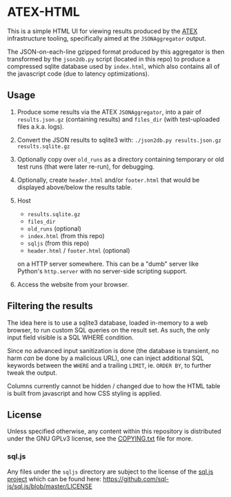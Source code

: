 # ATEX-HTML

This is a simple HTML UI for viewing results produced by the
[ATEX](https://github.com/RHSecurityCompliance/atex) infrastructure tooling,
specifically aimed at the `JSONAggregator` output.

The JSON-on-each-line gzipped format produced by this aggregator is then
transformed by the `json2db.py` script (located in this repo) to produce
a compressed sqlite database used by `index.html`, which also contains all
of the javascript code (due to latency optimizations).

## Usage

1. Produce some results via the ATEX `JSONAggregator`, into a pair of
   `results.json.gz` (containing results) and `files_dir` (with test-uploaded
   files a.k.a. logs).

1. Convert the JSON results to sqlite3 with:
   `./json2db.py results.json.gz results.sqlite.gz`

1. Optionally copy over `old_runs` as a directory containing temporary or old
   test runs (that were later re-run), for debugging.

1. Optionally, create `header.html` and/or `footer.html` that would be displayed
   above/below the results table.

1. Host

   * `results.sqlite.gz`
   * `files_dir`
   * `old_runs` (optional)
   * `index.html` (from this repo)
   * `sqljs` (from this repo)
   * `header.html` / `footer.html` (optional)

   on a HTTP server somewhere. This can be a "dumb" server like Python's
   `http.server` with no server-side scripting support.

1. Access the website from your browser.

## Filtering the results

The idea here is to use a sqlite3 database, loaded in-memory to a web browser,
to run custom SQL queries on the result set. As such, the only input field
visible is a SQL WHERE condition.

Since no advanced input sanitization is done (the database is transient, no harm
*can* be done by a malicious URL), one can inject additional SQL keywords between
the `WHERE` and a trailing `LIMIT`, ie. `ORDER BY`, to further tweak the output.

Columns currently cannot be hidden / changed due to how the HTML table is built
from javascript and how CSS styling is applied.

## License

Unless specified otherwise, any content within this repository is distributed
under the GNU GPLv3 license, see the [COPYING.txt](COPYING.txt) file for more.

### sql.js

Any files under the `sqljs` directory are subject to the license of the
[sql.js project](https://github.com/sql-js/sql.js/) which can be found here:
https://github.com/sql-js/sql.js/blob/master/LICENSE
